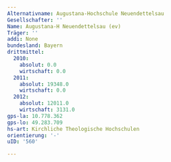 ```yaml
---
Alternativname: Augustana-Hochschule Neuendettelsau
Gesellschafter: ''
Name: Augustana-H Neuendettelsau (ev)
Träger: ''
addi: None
bundesland: Bayern
drittmittel:
  2010:
    absolut: 0.0
    wirtschaft: 0.0
  2011:
    absolut: 19348.0
    wirtschaft: 0.0
  2012:
    absolut: 12011.0
    wirtschaft: 3131.0
gps-la: 10.778.362
gps-lo: 49.283.709
hs-art: Kirchliche Theologische Hochschulen
orientierung: '-'
uID: '560'

---
```


